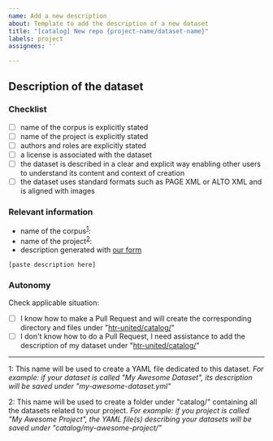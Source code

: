 ```yaml
---
name: Add a new description
about: Template to add the description of a new dataset
title: "[catalog] New repo {project-name/dataset-name}"
labels: project
assignees: ''

---
```


## Description of the dataset

### Checklist
- [ ] name of the corpus is explicitly stated
- [ ] name of the project is explicitly stated
- [ ] authors and roles are explicitly stated
- [ ] a license is associated with the dataset
- [ ] the dataset is described in a clear and explicit way enabling other users to understand its content and context of creation
- [ ] the dataset uses standard formats such as PAGE XML or ALTO XML and is aligned with images

### Relevant information

- name of the corpus<sup>[1](#fn1)</sup>: 
- name of the project<sup>[2](#fn2)</sup>:
- description generated with [our form](https://htr-united.github.io/document-your-data-en.html)
```
[paste description here]
```

### Autonomy

Check applicable situation:

- [ ] I know how to make a Pull Request and will create the corresponding directory and files under "[htr-united/catalog/](https://github.com/HTR-United/htr-united/tree/master/catalog)"
- [ ] I don't know how to do a Pull Request, I need assistance to add the description of my dataset under "[htr-united/catalog/](https://github.com/HTR-United/htr-united/tree/master/catalog)"

---

<a name="fn1">1</a>: This name will be used to create a YAML file dedicated to this dataset.  *For example: if your dataset is called "My Awesome Dataset", its description will be saved under "my-awesome-dataset.yml"*

<a name="fn2">2</a>: This name will be used to create a folder under "catalog/" containing all the datasets related to your project. *For example: if you project is called "My Awesome Project", the YAML file(s) describing your datasets will be saved under "catalog/my-awesome-project/"*
